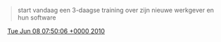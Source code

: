 > start vandaag een 3\-daagse training over zijn nieuwe werkgever en hun software

<img src="../../media/tweet.ico" width="12" /> [Tue Jun 08 07:50:06 +0000 2010](https://twitter.com/DromerDenker/status/15691163262)